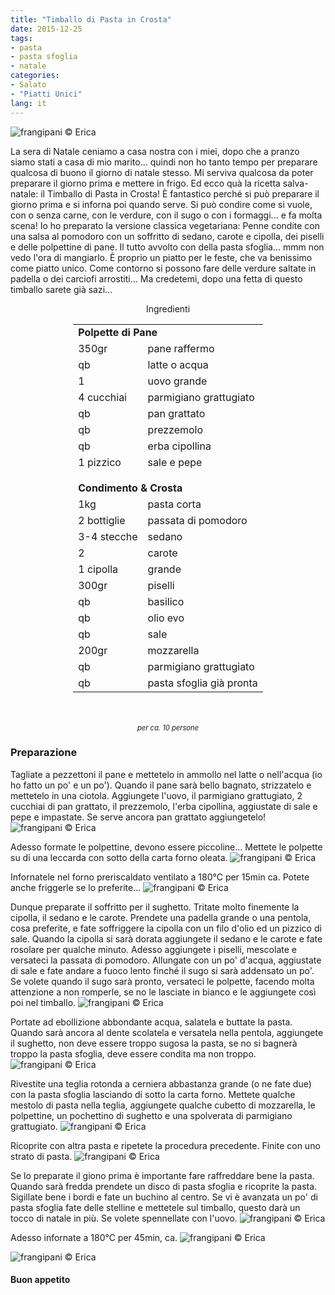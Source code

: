 ```yaml
---
title: "Timballo di Pasta in Crosta"
date: 2015-12-25
tags:
- pasta
- pasta sfoglia
- natale
categories:
- Salato
- "Piatti Unici"
lang: it
---
```

![](header.jpg "frangipani © Erica")

La sera di Natale ceniamo a casa nostra con i miei, dopo che a pranzo siamo stati a casa di mio marito... quindi non ho tanto tempo per preparare qualcosa di buono il giorno di natale stesso. Mi serviva qualcosa da poter preparare il giorno prima e mettere in frigo. Ed ecco quà la ricetta salva-natale: il Timballo di Pasta in Crosta! È fantastico perché si può preparare il giorno prima e si inforna poi quando serve. Si può condire come si vuole, con o senza carne, con le verdure, con il sugo o con i formaggi... e fa molta scena! Io ho preparato la versione classica vegetariana: Penne condite con una salsa al pomodoro con un soffritto di sedano, carote e cipolla, dei piselli e delle polpettine di pane. Il tutto avvolto con della pasta sfoglia... mmm non vedo l'ora di mangiarlo. È proprio un piatto per le feste, che va benissimo come piatto unico. Come contorno si possono fare delle verdure saltate in padella o dei carciofi arrostiti... Ma credetemi, dopo una fetta di questo timballo sarete già sazi...


<div id="wrapper" style="text-align: center">
  <div id="yourdiv" style="display: inline-block;">
    <div class="ingredients">
      <div class="ingredients-title">Ingredienti</div>
      <table>
        <tbody>
          <tr>
            <td colspan="2"><b>Polpette di Pane</b></td>
          </tr>
          <tr>
            <td>350gr</td>
            <td>pane raffermo</td>
          </tr>
          <tr>
            <td>qb</td>
            <td>latte o acqua</td>
          </tr>
          <tr>
            <td>1</td>
            <td>uovo grande</td>
          </tr>
          <tr>
            <td>4 cucchiai</td>
            <td>parmigiano grattugiato</td>
          </tr>
          <tr>
            <td>qb</td>
            <td>pan grattato</td>
          </tr>
          <tr>
            <td>qb</td>
            <td>prezzemolo</td>
          </tr>
          <tr>
            <td>qb</td>
            <td>erba cipollina</td>
          </tr>
          <tr>
            <td>1 pizzico</td>
            <td>sale e pepe</td>
          </tr>
          <tr style="height: 15px;"></tr>
          <tr>          
            <td colspan="2"><b>Condimento & Crosta</b></td>
          </tr>      
          <tr>
            <td>1kg</td>
            <td>pasta corta</td>
          </tr>
          <tr>
            <td>2 bottiglie</td>
            <td>passata di pomodoro</td>
          </tr>
          <tr>
            <td>3-4 stecche</td>
            <td>sedano</td>
          </tr>
          <tr>
            <td>2</td>
            <td>carote</td>
          </tr>
          <tr>
            <td>1 cipolla</td>
            <td>grande</td>
          </tr>
          <tr>
            <td>300gr</td>
            <td>piselli</td>
          </tr>
          <tr>
            <td>qb</td>
            <td>basilico</td>
          </tr>
          <tr>
            <td>qb</td>
            <td>olio evo</td>
          </tr>
          <tr>
            <td>qb</td>
            <td>sale</td>
          </tr>
          <tr>
            <td>200gr</td>
            <td>mozzarella</td>
          </tr>
          <tr>
            <td>qb</td>
            <td>parmigiano grattugiato</td>
          </tr>
          <tr>
            <td>qb</td>
            <td>pasta sfoglia già pronta</td>      
          </tr>
        </tbody>
      </table>
      <br></br>
      <i class="pull-right" style="font-size: 80%;">per ca. 10 persone</i>
    </div>
  </div>
</div>


<h3>
  <font color="grey">
    <i class="fa-solid fa-gears"></i>
  </font> Preparazione
</h3>

Tagliate a pezzettoni il pane e mettetelo in ammollo nel latte o nell'acqua (io ho fatto un po' e un po'). Quando il pane sarà bello bagnato, strizzatelo e mettetelo in una ciotola. Aggiungete l'uovo, il parmigiano grattugiato, 2 cucchiai di pan grattato, il prezzemolo, l'erba cipollina, aggiustate di sale e pepe e impastate. Se serve ancora pan grattato aggiungetelo!
![](impastopolpette.jpg "frangipani © Erica")

Adesso formate le polpettine, devono essere piccoline... Mettete le polpette su di una leccarda con sotto della carta forno oleata.
![](teglia.jpg "frangipani © Erica")

Infornatele nel forno preriscaldato ventilato a 180°C per 15min ca. Potete anche friggerle se lo preferite...
![](polpettinepronte.jpg "frangipani © Erica")

Dunque preparate il soffritto per il sughetto. Tritate molto finemente la cipolla, il sedano e le carote. Prendete una padella grande o una pentola, cosa preferite, e fate soffriggere la cipolla con un filo d'olio ed un pizzico di sale. Quando la cipolla si sarà dorata aggiungete il sedano e le carote e fate rosolare per qualche minuto. Adesso aggiungete i piselli, mescolate e versateci la passata di pomodoro. Allungate con un po' d'acqua, aggiustate di sale e fate andare a fuoco lento finché il sugo si sarà addensato un po'. Se volete quando il sugo sarà pronto, versateci le polpette, facendo molta attenzione a non romperle, se no le lasciate in bianco e le aggiungete così poi nel timballo.
![](sugo.jpg "frangipani © Erica")

Portate ad ebollizione abbondante acqua, salatela e buttate la pasta. Quando sarà ancora al dente scolatela e versatela nella pentola, aggiungete il sughetto, non deve essere troppo sugosa la pasta, se no si bagnerà troppo la pasta sfoglia, deve essere condita ma non troppo.
![](pastacondita.jpg "frangipani © Erica")

Rivestite una teglia rotonda a cerniera abbastanza grande (o ne fate due) con la pasta sfoglia lasciando di sotto la carta forno. Mettete qualche mestolo di pasta nella teglia, aggiungete qualche cubetto di mozzarella, le polpettine, un pochettino di sughetto e una spolverata di parmigiano grattugiato.
![](timballo1.jpg "frangipani © Erica")

Ricoprite con altra pasta e ripetete la procedura precedente. Finite con uno strato di pasta.
![](timballo2.jpg "frangipani © Erica")

Se lo preparate il giono prima è importante fare raffreddare bene la pasta. Quando sarà fredda prendete un disco di pasta sfoglia e ricoprite la pasta. Sigillate bene i bordi e fate un buchino al centro. Se vi è avanzata un po' di pasta sfoglia fate delle stelline e mettetele sul timballo, questo darà un tocco di natale in più. Se volete spennellate con l'uovo.
![](timballochiuso.jpg "frangipani © Erica")

Adesso infornate a 180°C per 45min, ca.
![](risultato1.jpg "frangipani © Erica")

![](risultato2.jpg "frangipani © Erica")



<h4>Buon appetito
  <font color="red">
    <i class="fa-regular fa-face-smile"></i>
  </font>
</h4>
